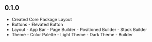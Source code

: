 ## 0.1.0

   - Created Core Package Layout
   - Buttons
    - Elevated Button
   - Layout
    - App Bar
    - Page Builder
    - Positioned Builder
    - Stack Builder
   - Theme
    - Color Palette
    - Light Theme
    - Dark Theme
    - Builder
